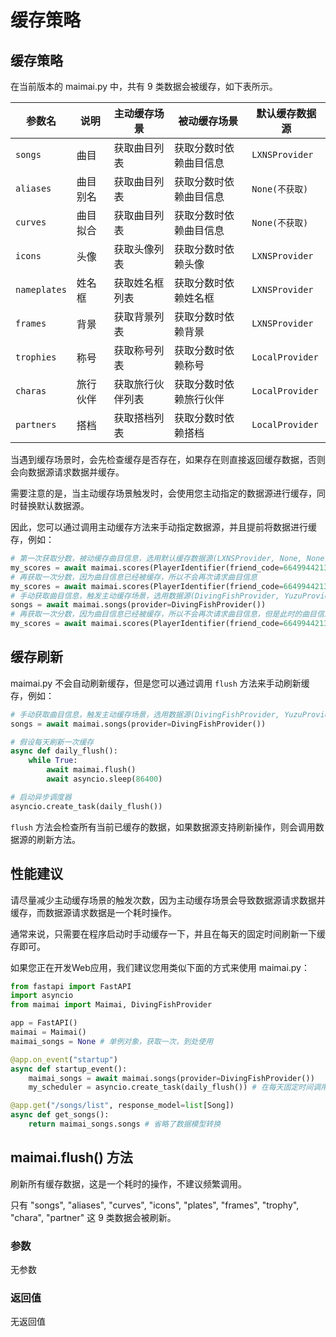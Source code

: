 # 缓存策略

## 缓存策略

在当前版本的 maimai.py 中，共有 9 类数据会被缓存，如下表所示。

| 参数名       | 说明     | 主动缓存场景     | 被动缓存场景           | 默认缓存数据源  |
|--------------|--------|------------|------------------|-----------------|
| `songs`      | 曲目     | 获取曲目列表     | 获取分数时依赖曲目信息 | `LXNSProvider`  |
| `aliases`    | 曲目别名 | 获取曲目列表     | 获取分数时依赖曲目信息 | `None(不获取)`  |
| `curves`     | 曲目拟合 | 获取曲目列表     | 获取分数时依赖曲目信息 | `None(不获取)`  |
| `icons`      | 头像     | 获取头像列表     | 获取分数时依赖头像     | `LXNSProvider`  |
| `nameplates` | 姓名框   | 获取姓名框列表   | 获取分数时依赖姓名框   | `LXNSProvider`  |
| `frames`     | 背景     | 获取背景列表     | 获取分数时依赖背景     | `LXNSProvider`  |
| `trophies`   | 称号     | 获取称号列表     | 获取分数时依赖称号     | `LocalProvider` |
| `charas`     | 旅行伙伴 | 获取旅行伙伴列表 | 获取分数时依赖旅行伙伴 | `LocalProvider` |
| `partners`   | 搭档     | 获取搭档列表     | 获取分数时依赖搭档     | `LocalProvider` |

当遇到缓存场景时，会先检查缓存是否存在，如果存在则直接返回缓存数据，否则会向数据源请求数据并缓存。

需要注意的是，当主动缓存场景触发时，会使用您主动指定的数据源进行缓存，同时替换默认数据源。

因此，您可以通过调用主动缓存方法来手动指定数据源，并且提前将数据进行缓存，例如：

```python
# 第一次获取分数，被动缓存曲目信息，选用默认缓存数据源(LXNSProvider, None, None)
my_scores = await maimai.scores(PlayerIdentifier(friend_code=664994421382429), provider=lxns)
# 再获取一次分数，因为曲目信息已经被缓存，所以不会再次请求曲目信息
my_scores = await maimai.scores(PlayerIdentifier(friend_code=664994421382429), provider=lxns)
# 手动获取曲目信息，触发主动缓存场景，选用数据源(DivingFishProvider, YuzuProvider, DivingFishProvider)
songs = await maimai.songs(provider=DivingFishProvider())
# 再获取一次分数，因为曲目信息已经被缓存，所以不会再次请求曲目信息，但是此时的曲目信息包含了曲目别名和曲目拟合信息
my_scores = await maimai.scores(PlayerIdentifier(friend_code=664994421382429), provider=lxns)
```

## 缓存刷新

maimai.py 不会自动刷新缓存，但是您可以通过调用 `flush` 方法来手动刷新缓存，例如：

```python
# 手动获取曲目信息，触发主动缓存场景，选用数据源(DivingFishProvider, YuzuProvider, DivingFishProvider)
songs = await maimai.songs(provider=DivingFishProvider())

# 假设每天刷新一次缓存
async def daily_flush():
    while True:
        await maimai.flush()
        await asyncio.sleep(86400)

# 启动异步调度器
asyncio.create_task(daily_flush())
```

`flush` 方法会检查所有当前已缓存的数据，如果数据源支持刷新操作，则会调用数据源的刷新方法。

## 性能建议

请尽量减少主动缓存场景的触发次数，因为主动缓存场景会导致数据源请求数据并缓存，而数据源请求数据是一个耗时操作。

通常来说，只需要在程序启动时手动缓存一下，并且在每天的固定时间刷新一下缓存即可。

如果您正在开发Web应用，我们建议您用类似下面的方式来使用 maimai.py：

```python
from fastapi import FastAPI
import asyncio
from maimai import Maimai, DivingFishProvider

app = FastAPI()
maimai = Maimai()
maimai_songs = None # 单例对象，获取一次，到处使用

@app.on_event("startup")
async def startup_event():
    maimai_songs = await maimai.songs(provider=DivingFishProvider())
    my_scheduler = asyncio.create_task(daily_flush()) # 在每天固定时间调用 flush

@app.get("/songs/list", response_model=list[Song])
async def get_songs():
    return maimai_songs.songs # 省略了数据模型转换
```

## maimai.flush() 方法

刷新所有缓存数据，这是一个耗时的操作，不建议频繁调用。

只有 "songs", "aliases", "curves", "icons", "plates", "frames", "trophy", "chara", "partner" 这 9 类数据会被刷新。

### 参数

无参数

### 返回值

无返回值